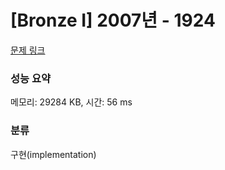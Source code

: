 # [Bronze I] 2007년 - 1924 

[문제 링크](https://www.acmicpc.net/problem/1924) 

### 성능 요약

메모리: 29284 KB, 시간: 56 ms

### 분류

구현(implementation)

